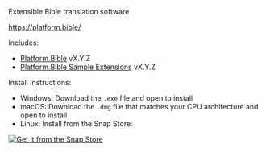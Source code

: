 Extensible Bible translation software

https://platform.bible/

Includes:

- [Platform.Bible](https://github.com/paranext/paranext-core) vX.Y.Z
- [Platform.Bible Sample Extensions](https://github.com/paranext/platform-bible-sample-extensions) vX.Y.Z

Install Instructions:

- Windows: Download the `.exe` file and open to install
- macOS: Download the `.dmg` file that matches your CPU architecture and open to install
- Linux: Install from the Snap Store:

[![Get it from the Snap Store](https://snapcraft.io/en/dark/install.svg)](https://snapcraft.io/platform-bible)
